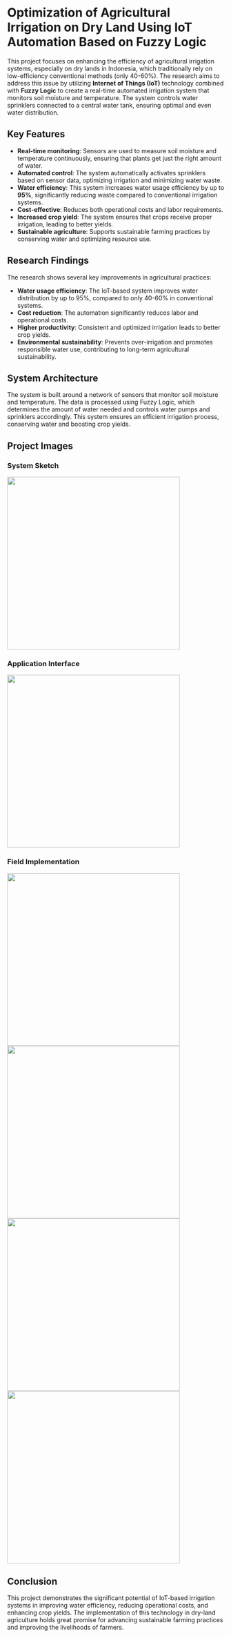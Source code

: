 # Optimization of Agricultural Irrigation on Dry Land Using IoT Automation Based on Fuzzy Logic

This project focuses on enhancing the efficiency of agricultural irrigation systems, especially on dry lands in Indonesia, which traditionally rely on low-efficiency conventional methods (only 40-60%). The research aims to address this issue by utilizing **Internet of Things (IoT)** technology combined with **Fuzzy Logic** to create a real-time automated irrigation system that monitors soil moisture and temperature. The system controls water sprinklers connected to a central water tank, ensuring optimal and even water distribution.

## Key Features

- **Real-time monitoring**: Sensors are used to measure soil moisture and temperature continuously, ensuring that plants get just the right amount of water.
- **Automated control**: The system automatically activates sprinklers based on sensor data, optimizing irrigation and minimizing water waste.
- **Water efficiency**: This system increases water usage efficiency by up to **95%**, significantly reducing waste compared to conventional irrigation systems.
- **Cost-effective**: Reduces both operational costs and labor requirements.
- **Increased crop yield**: The system ensures that crops receive proper irrigation, leading to better yields.
- **Sustainable agriculture**: Supports sustainable farming practices by conserving water and optimizing resource use.

## Research Findings

The research shows several key improvements in agricultural practices:
- **Water usage efficiency**: The IoT-based system improves water distribution by up to 95%, compared to only 40-60% in conventional systems.
- **Cost reduction**: The automation significantly reduces labor and operational costs.
- **Higher productivity**: Consistent and optimized irrigation leads to better crop yields.
- **Environmental sustainability**: Prevents over-irrigation and promotes responsible water use, contributing to long-term agricultural sustainability.

## System Architecture

The system is built around a network of sensors that monitor soil moisture and temperature. The data is processed using Fuzzy Logic, which determines the amount of water needed and controls water pumps and sprinklers accordingly. This system ensures an efficient irrigation process, conserving water and boosting crop yields.

## Project Images

### System Sketch
<img src="https://github.com/user-attachments/assets/944ce43b-a831-463e-b52c-8f846cfef315" width="400"/>

### Application Interface
<img src="https://github.com/user-attachments/assets/27f15596-663a-426f-8fda-3cccf90103c6" width="400"/>

### Field Implementation
<img src="https://github.com/user-attachments/assets/088f70b9-b3c2-4bf7-955f-63c640471943" width="400"/>
<img src="https://github.com/user-attachments/assets/792ba25e-55f8-45da-8d61-2b9ca5b58def" width="400"/>
<img src="https://github.com/user-attachments/assets/76ffb704-42a0-47a7-b1f5-79662791c27f" width="400"/>
<img src="https://github.com/user-attachments/assets/f7e79a33-20fc-4ce4-8530-5ef94a1ffe1a" width="400"/>

## Conclusion

This project demonstrates the significant potential of IoT-based irrigation systems in improving water efficiency, reducing operational costs, and enhancing crop yields. The implementation of this technology in dry-land agriculture holds great promise for advancing sustainable farming practices and improving the livelihoods of farmers.

